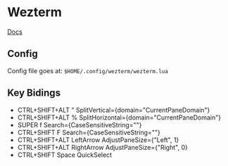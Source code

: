 # Wezterm

[Docs](https://wezfurlong.org/wezterm/index.html)

## Config

Config file goes at:
`$HOME/.config/wezterm/wezterm.lua`

## Key Bidings

- CTRL+SHIFT+ALT " SplitVertical={domain="CurrentPaneDomain"}
- CTRL+SHIFT+ALT % SplitHorizontal={domain="CurrentPaneDomain"}
- SUPER f Search={CaseSensitiveString=""}
- CTRL+SHIFT F Search={CaseSensitiveString=""}
- CTRL+SHIFT+ALT LeftArrow AdjustPaneSize={"Left", 1}
- CTRL+SHIFT+ALT RightArrow AdjustPaneSize={"Right", 0}
- CTRL+SHIFT Space QuickSelect
